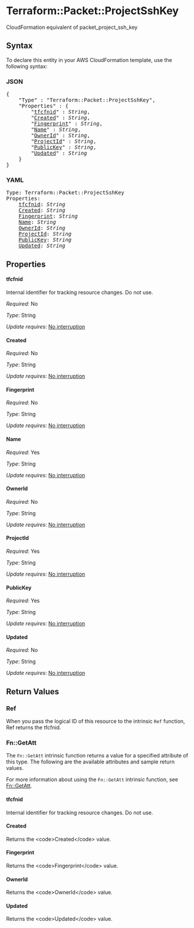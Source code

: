 # Terraform::Packet::ProjectSshKey

CloudFormation equivalent of packet_project_ssh_key

## Syntax

To declare this entity in your AWS CloudFormation template, use the following syntax:

### JSON

<pre>
{
    "Type" : "Terraform::Packet::ProjectSshKey",
    "Properties" : {
        "<a href="#tfcfnid" title="tfcfnid">tfcfnid</a>" : <i>String</i>,
        "<a href="#created" title="Created">Created</a>" : <i>String</i>,
        "<a href="#fingerprint" title="Fingerprint">Fingerprint</a>" : <i>String</i>,
        "<a href="#name" title="Name">Name</a>" : <i>String</i>,
        "<a href="#ownerid" title="OwnerId">OwnerId</a>" : <i>String</i>,
        "<a href="#projectid" title="ProjectId">ProjectId</a>" : <i>String</i>,
        "<a href="#publickey" title="PublicKey">PublicKey</a>" : <i>String</i>,
        "<a href="#updated" title="Updated">Updated</a>" : <i>String</i>
    }
}
</pre>

### YAML

<pre>
Type: Terraform::Packet::ProjectSshKey
Properties:
    <a href="#tfcfnid" title="tfcfnid">tfcfnid</a>: <i>String</i>
    <a href="#created" title="Created">Created</a>: <i>String</i>
    <a href="#fingerprint" title="Fingerprint">Fingerprint</a>: <i>String</i>
    <a href="#name" title="Name">Name</a>: <i>String</i>
    <a href="#ownerid" title="OwnerId">OwnerId</a>: <i>String</i>
    <a href="#projectid" title="ProjectId">ProjectId</a>: <i>String</i>
    <a href="#publickey" title="PublicKey">PublicKey</a>: <i>String</i>
    <a href="#updated" title="Updated">Updated</a>: <i>String</i>
</pre>

## Properties

#### tfcfnid

Internal identifier for tracking resource changes. Do not use.

_Required_: No

_Type_: String

_Update requires_: [No interruption](https://docs.aws.amazon.com/AWSCloudFormation/latest/UserGuide/using-cfn-updating-stacks-update-behaviors.html#update-no-interrupt)

#### Created

_Required_: No

_Type_: String

_Update requires_: [No interruption](https://docs.aws.amazon.com/AWSCloudFormation/latest/UserGuide/using-cfn-updating-stacks-update-behaviors.html#update-no-interrupt)

#### Fingerprint

_Required_: No

_Type_: String

_Update requires_: [No interruption](https://docs.aws.amazon.com/AWSCloudFormation/latest/UserGuide/using-cfn-updating-stacks-update-behaviors.html#update-no-interrupt)

#### Name

_Required_: Yes

_Type_: String

_Update requires_: [No interruption](https://docs.aws.amazon.com/AWSCloudFormation/latest/UserGuide/using-cfn-updating-stacks-update-behaviors.html#update-no-interrupt)

#### OwnerId

_Required_: No

_Type_: String

_Update requires_: [No interruption](https://docs.aws.amazon.com/AWSCloudFormation/latest/UserGuide/using-cfn-updating-stacks-update-behaviors.html#update-no-interrupt)

#### ProjectId

_Required_: Yes

_Type_: String

_Update requires_: [No interruption](https://docs.aws.amazon.com/AWSCloudFormation/latest/UserGuide/using-cfn-updating-stacks-update-behaviors.html#update-no-interrupt)

#### PublicKey

_Required_: Yes

_Type_: String

_Update requires_: [No interruption](https://docs.aws.amazon.com/AWSCloudFormation/latest/UserGuide/using-cfn-updating-stacks-update-behaviors.html#update-no-interrupt)

#### Updated

_Required_: No

_Type_: String

_Update requires_: [No interruption](https://docs.aws.amazon.com/AWSCloudFormation/latest/UserGuide/using-cfn-updating-stacks-update-behaviors.html#update-no-interrupt)

## Return Values

### Ref

When you pass the logical ID of this resource to the intrinsic `Ref` function, Ref returns the tfcfnid.

### Fn::GetAtt

The `Fn::GetAtt` intrinsic function returns a value for a specified attribute of this type. The following are the available attributes and sample return values.

For more information about using the `Fn::GetAtt` intrinsic function, see [Fn::GetAtt](https://docs.aws.amazon.com/AWSCloudFormation/latest/UserGuide/intrinsic-function-reference-getatt.html).

#### tfcfnid

Internal identifier for tracking resource changes. Do not use.

#### Created

Returns the &lt;code&gt;Created&lt;/code&gt; value.

#### Fingerprint

Returns the &lt;code&gt;Fingerprint&lt;/code&gt; value.

#### OwnerId

Returns the &lt;code&gt;OwnerId&lt;/code&gt; value.

#### Updated

Returns the &lt;code&gt;Updated&lt;/code&gt; value.

